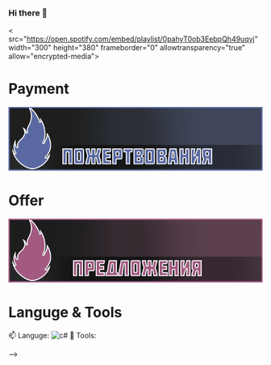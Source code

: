### Hi there 👋

< src="https://open.spotify.com/embed/playlist/0pahyT0ob3EebpQh49uqyj" width="300" height="380" frameborder="0" allowtransparency="true" allow="encrypted-media">

# Payment
[![Payment](https://github.com/DmitrijevK/DmitrijevK/blob/main/5a69a2.png)](https://www.paypal.com/pools/c/8tkyjM2IPp?_ga=2.132256462.1115608334.1602353428-846535792.1602353428)
# Offer
[![Predlozenija](https://github.com/DmitrijevK/DmitrijevK/blob/main/a25a80.png)](https://vk.com/kirikdm)
 
 # Languge & Tools
 📫 Languge:
![c#](https://img.shields.io/badge/<C#>-<090909-Black)
 🌱 Tools:
	
-->
